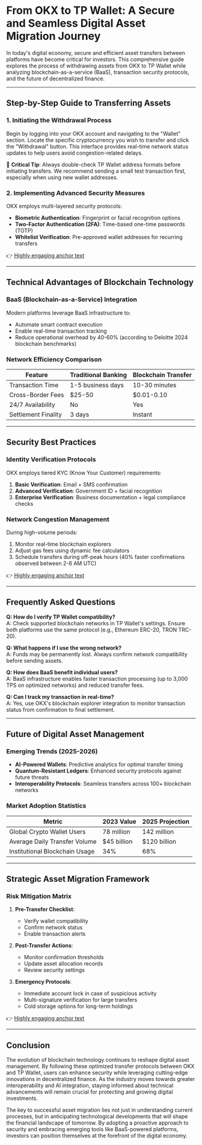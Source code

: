 # From OKX to TP Wallet: A Secure and Seamless Digital Asset Migration Journey

In today's digital economy, secure and efficient asset transfers between platforms have become critical for investors. This comprehensive guide explores the process of withdrawing assets from OKX to TP Wallet while analyzing blockchain-as-a-service (BaaS), transaction security protocols, and the future of decentralized finance.

---

## Step-by-Step Guide to Transferring Assets

### 1. Initiating the Withdrawal Process
Begin by logging into your OKX account and navigating to the "Wallet" section. Locate the specific cryptocurrency you wish to transfer and click the "Withdrawal" button. This interface provides real-time network status updates to help users avoid congestion-related delays.

🔑 **Critical Tip**: Always double-check TP Wallet address formats before initiating transfers. We recommend sending a small test transaction first, especially when using new wallet addresses.

### 2. Implementing Advanced Security Measures
OKX employs multi-layered security protocols:
- **Biometric Authentication**: Fingerprint or facial recognition options
- **Two-Factor Authentication (2FA)**: Time-based one-time passwords (TOTP)
- **Whitelist Verification**: Pre-approved wallet addresses for recurring transfers

👉 [Highly engaging anchor text](https://bit.ly/okx-bonus)

---

## Technical Advantages of Blockchain Technology

### BaaS (Blockchain-as-a-Service) Integration
Modern platforms leverage BaaS infrastructure to:
- Automate smart contract execution
- Enable real-time transaction tracking
- Reduce operational overhead by 40-60% (according to Deloitte 2024 blockchain benchmarks)

### Network Efficiency Comparison
| Feature                | Traditional Banking | Blockchain Transfer |
|------------------------|---------------------|---------------------|
| Transaction Time       | 1-5 business days   | 10-30 minutes       |
| Cross-Border Fees      | $25-50              | $0.01-0.10          |
| 24/7 Availability      | No                  | Yes                 |
| Settlement Finality    | 3 days              | Instant             |

---

## Security Best Practices

### Identity Verification Protocols
OKX employs tiered KYC (Know Your Customer) requirements:
1. **Basic Verification**: Email + SMS confirmation
2. **Advanced Verification**: Government ID + facial recognition
3. **Enterprise Verification**: Business documentation + legal compliance checks

### Network Congestion Management
During high-volume periods:
1. Monitor real-time blockchain explorers
2. Adjust gas fees using dynamic fee calculators
3. Schedule transfers during off-peak hours (40% faster confirmations observed between 2-6 AM UTC)

👉 [Highly engaging anchor text](https://bit.ly/okx-bonus)

---

## Frequently Asked Questions

**Q: How do I verify TP Wallet compatibility?**  
A: Check supported blockchain networks in TP Wallet's settings. Ensure both platforms use the same protocol (e.g., Ethereum ERC-20, TRON TRC-20).

**Q: What happens if I use the wrong network?**  
A: Funds may be permanently lost. Always confirm network compatibility before sending assets.

**Q: How does BaaS benefit individual users?**  
A: BaaS infrastructure enables faster transaction processing (up to 3,000 TPS on optimized networks) and reduced transfer fees.

**Q: Can I track my transaction in real-time?**  
A: Yes, use OKX's blockchain explorer integration to monitor transaction status from confirmation to final settlement.

---

## Future of Digital Asset Management

### Emerging Trends (2025-2026)
- **AI-Powered Wallets**: Predictive analytics for optimal transfer timing
- **Quantum-Resistant Ledgers**: Enhanced security protocols against future threats
- **Interoperability Protocols**: Seamless transfers across 100+ blockchain networks

### Market Adoption Statistics
| Metric                          | 2023 Value | 2025 Projection |
|---------------------------------|------------|-----------------|
| Global Crypto Wallet Users      | 78 million | 142 million     |
| Average Daily Transfer Volume   | $45 billion| $120 billion    |
| Institutional Blockchain Usage  | 34%        | 68%             |

---

## Strategic Asset Migration Framework

### Risk Mitigation Matrix
1. **Pre-Transfer Checklist**:
   - Verify wallet compatibility
   - Confirm network status
   - Enable transaction alerts

2. **Post-Transfer Actions**:
   - Monitor confirmation thresholds
   - Update asset allocation records
   - Review security settings

3. **Emergency Protocols**:
   - Immediate account lock in case of suspicious activity
   - Multi-signature verification for large transfers
   - Cold storage options for long-term holdings

👉 [Highly engaging anchor text](https://bit.ly/okx-bonus)

---

## Conclusion

The evolution of blockchain technology continues to reshape digital asset management. By following these optimized transfer protocols between OKX and TP Wallet, users can enhance security while leveraging cutting-edge innovations in decentralized finance. As the industry moves towards greater interoperability and AI integration, staying informed about technical advancements will remain crucial for protecting and growing digital investments.

The key to successful asset migration lies not just in understanding current processes, but in anticipating technological developments that will shape the financial landscape of tomorrow. By adopting a proactive approach to security and embracing emerging tools like BaaS-powered platforms, investors can position themselves at the forefront of the digital economy.
